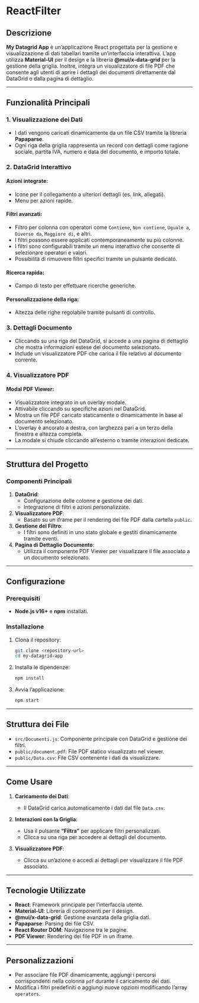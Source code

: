 # ReactFilter

## Descrizione

**My Datagrid App** è un’applicazione React progettata per la gestione e visualizzazione di dati tabellari tramite un’interfaccia interattiva. L’app utilizza **Material-UI** per il design e la libreria **@mui/x-data-grid** per la gestione della griglia. Inoltre, integra un visualizzatore di file PDF che consente agli utenti di aprire i dettagli dei documenti direttamente dal DataGrid o dalla pagina di dettaglio.

---

## Funzionalità Principali

### 1. Visualizzazione dei Dati
- I dati vengono caricati dinamicamente da un file CSV tramite la libreria **Papaparse**.
- Ogni riga della griglia rappresenta un record con dettagli come ragione sociale, partita IVA, numero e data del documento, e importo totale.

### 2. DataGrid Interattivo
#### Azioni integrate:
- Icone per il collegamento a ulteriori dettagli (es. link, allegati).
- Menu per azioni rapide.

#### Filtri avanzati:
- Filtro per colonna con operatori come `Contiene`, `Non contiene`, `Uguale a`, `Diverso da`, `Maggiore di`, e altri.
- I filtri possono essere applicati contemporaneamente su più colonne.
- I filtri sono configurabili tramite un menu interattivo che consente di selezionare operatori e valori.
- Possibilità di rimuovere filtri specifici tramite un pulsante dedicato.

#### Ricerca rapida:
- Campo di testo per effettuare ricerche generiche.

#### Personalizzazione della riga:
- Altezza delle righe regolabile tramite pulsanti di controllo.

### 3. Dettagli Documento
- Cliccando su una riga del DataGrid, si accede a una pagina di dettaglio che mostra informazioni estese del documento selezionato.
- Include un visualizzatore PDF che carica il file relativo al documento corrente.

### 4. Visualizzatore PDF
#### Modal PDF Viewer:
- Visualizzatore integrato in un overlay modale.
- Attivabile cliccando su specifiche azioni nel DataGrid.
- Mostra un file PDF caricato staticamente o dinamicamente in base al documento selezionato.
- L’overlay è ancorato a destra, con larghezza pari a un terzo della finestra e altezza completa.
- La modale si chiude cliccando all’esterno o tramite interazioni dedicate.

---

## Struttura del Progetto

### Componenti Principali
1. **DataGrid**:
   - Configurazione delle colonne e gestione dei dati.
   - Integrazione di filtri e azioni personalizzate.
2. **Visualizzatore PDF**:
   - Basato su un iframe per il rendering dei file PDF dalla cartella `public`.
3. **Gestione del Filtro**:
   - I filtri sono definiti in uno stato globale e gestiti dinamicamente tramite eventi.
4. **Pagina di Dettaglio Documento**:
   - Utilizza il componente PDF Viewer per visualizzare il file associato a un documento selezionato.

---

## Configurazione

### Prerequisiti
- **Node.js v16+** e **npm** installati.

### Installazione
1. Clona il repository:
   ```bash
   git clone <repository-url>
   cd my-datagrid-app
   ```

2. Installa le dipendenze:
   ```bash
   npm install
   ```

3. Avvia l’applicazione:
   ```bash
   npm start
   ```

---

## Struttura dei File

- `src/Documenti.js`: Componente principale con DataGrid e gestione dei filtri.
- `public/document.pdf`: File PDF statico visualizzato nel viewer.
- `public/Data.csv`: File CSV contenente i dati da visualizzare.

---

## Come Usare

1. **Caricamento dei Dati**:
   - Il DataGrid carica automaticamente i dati dal file `Data.csv`.

2. **Interazioni con la Griglia**:
   - Usa il pulsante **“Filtra”** per applicare filtri personalizzati.
   - Clicca su una riga per accedere ai dettagli del documento.

3. **Visualizzatore PDF**:
   - Clicca su un’azione o accedi ai dettagli per visualizzare il file PDF associato.

---

## Tecnologie Utilizzate

- **React**: Framework principale per l’interfaccia utente.
- **Material-UI**: Libreria di componenti per il design.
- **@mui/x-data-grid**: Gestione avanzata della griglia dati.
- **Papaparse**: Parsing dei file CSV.
- **React Router DOM**: Navigazione tra le pagine.
- **PDF Viewer**: Rendering dei file PDF in un iframe.

---

## Personalizzazioni

- Per associare file PDF dinamicamente, aggiungi i percorsi corrispondenti nella colonna `pdf` durante il caricamento dei dati.
- Modifica i filtri predefiniti o aggiungi nuove opzioni modificando l’array `operators`.

